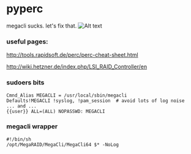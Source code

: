 # pyperc

megacli sucks.
let's fix that.
![Alt text](/../screenshots/screenshots/pyperc800.png?raw=true "pyPerc")

### useful pages:
http://tools.rapidsoft.de/perc/perc-cheat-sheet.html

http://wiki.hetzner.de/index.php/LSI_RAID_Controller/en

### sudoers bits
```
Cmnd_Alias MEGACLI = /usr/local/sbin/megacli
Defaults!MEGACLI !syslog, !pam_session  # avoid lots of log noise
... and ...
{{user}} ALL=(ALL) NOPASSWD: MEGACLI
```

### megacli wrapper
```
#!/bin/sh
/opt/MegaRAID/MegaCli/MegaCli64 $* -NoLog
```
